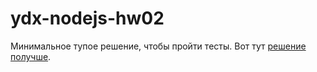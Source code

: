 # ydx-nodejs-hw02

Минимальное тупое решение, чтобы пройти тесты. Вот тут [решение получше](https://github.com/ArtemyMagarin/ydx-nodejs-hw01).
